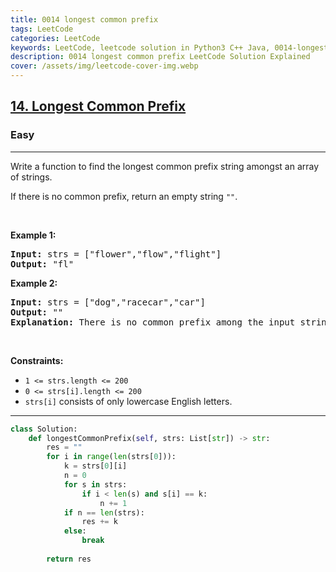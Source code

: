 ```yaml
---
title: 0014 longest common prefix
tags: LeetCode
categories: LeetCode
keywords: LeetCode, leetcode solution in Python3 C++ Java, 0014-longest-common-prefix solution
description: 0014 longest common prefix LeetCode Solution Explained
cover: /assets/img/leetcode-cover-img.webp
---
```



<h2><a href="https://leetcode.com/problems/longest-common-prefix/">14. Longest Common Prefix</a></h2><h3>Easy</h3><hr><div><p>Write a function to find the longest common prefix string amongst an array of strings.</p>

<p>If there is no common prefix, return an empty string <code>""</code>.</p>

<p>&nbsp;</p>
<p><strong class="example">Example 1:</strong></p>

<pre><strong>Input:</strong> strs = ["flower","flow","flight"]
<strong>Output:</strong> "fl"
</pre>

<p><strong class="example">Example 2:</strong></p>

<pre><strong>Input:</strong> strs = ["dog","racecar","car"]
<strong>Output:</strong> ""
<strong>Explanation:</strong> There is no common prefix among the input strings.
</pre>

<p>&nbsp;</p>
<p><strong>Constraints:</strong></p>

<ul>
	<li><code>1 &lt;= strs.length &lt;= 200</code></li>
	<li><code>0 &lt;= strs[i].length &lt;= 200</code></li>
	<li><code>strs[i]</code> consists of only lowercase English letters.</li>
</ul>
</div>

---




```python
class Solution:
    def longestCommonPrefix(self, strs: List[str]) -> str:
        res = ""
        for i in range(len(strs[0])):
            k = strs[0][i]
            n = 0
            for s in strs:
                if i < len(s) and s[i] == k:
                    n += 1
            if n == len(strs):
                res += k
            else:
                break
        
        return res
```
